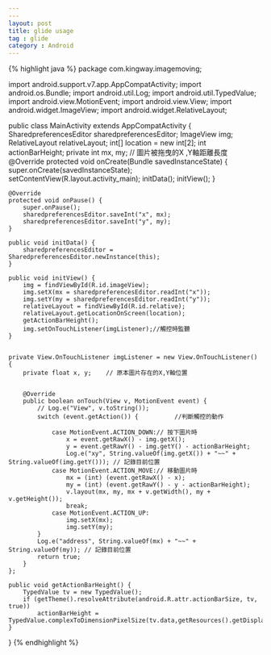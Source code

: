 ```yaml
---
---
layout: post
title: glide usage
tag : glide
category : Android
---
```

{% highlight java %}
package com.kingway.imagemoving;

import android.support.v7.app.AppCompatActivity;
import android.os.Bundle;
import android.util.Log;
import android.util.TypedValue;
import android.view.MotionEvent;
import android.view.View;
import android.widget.ImageView;
import android.widget.RelativeLayout;

public class MainActivity extends AppCompatActivity {
    SharedpreferencesEditor sharedpreferencesEditor;
    ImageView img;
    RelativeLayout relativeLayout;
    int[] location = new int[2];
    int actionBarHeight;
    private int mx, my; // 圖片被拖曳的X ,Y軸距離長度
    @Override
    protected void onCreate(Bundle savedInstanceState) {
        super.onCreate(savedInstanceState);
        setContentView(R.layout.activity_main);
        initData();
        initView();
    }

    @Override
    protected void onPause() {
        super.onPause();
        sharedpreferencesEditor.saveInt("x", mx);
        sharedpreferencesEditor.saveInt("y", my);
    }

    public void initData() {
        sharedpreferencesEditor = SharedpreferencesEditor.newInstance(this);
    }

    public void initView() {
        img = findViewById(R.id.imageView);
        img.setX(mx = sharedpreferencesEditor.readInt("x"));
        img.setY(my = sharedpreferencesEditor.readInt("y"));
        relativeLayout = findViewById(R.id.relative);
        relativeLayout.getLocationOnScreen(location);
        getActionBarHeight();
        img.setOnTouchListener(imgListener);//觸控時監聽
    }


    private View.OnTouchListener imgListener = new View.OnTouchListener() {
        private float x, y;    // 原本圖片存在的X,Y軸位置


        @Override
        public boolean onTouch(View v, MotionEvent event) {
            // Log.e("View", v.toString());
            switch (event.getAction()) {          //判斷觸控的動作

                case MotionEvent.ACTION_DOWN:// 按下圖片時
                    x = event.getRawX() - img.getX();
                    y = event.getRawY() - img.getY() - actionBarHeight;
                    Log.e("xy", String.valueOf(img.getX()) + "~~" + String.valueOf(img.getY())); // 記錄目前位置
                case MotionEvent.ACTION_MOVE:// 移動圖片時
                    mx = (int) (event.getRawX() - x);
                    my = (int) (event.getRawY() - y - actionBarHeight);
                    v.layout(mx, my, mx + v.getWidth(), my + v.getHeight());
                    break;
                case MotionEvent.ACTION_UP:
                    img.setX(mx);
                    img.setY(my);
            }
            Log.e("address", String.valueOf(mx) + "~~" + String.valueOf(my)); // 記錄目前位置
            return true;
        }
    };

    public void getActionBarHeight() {
        TypedValue tv = new TypedValue();
        if (getTheme().resolveAttribute(android.R.attr.actionBarSize, tv, true))
            actionBarHeight = TypedValue.complexToDimensionPixelSize(tv.data,getResources().getDisplayMetrics());
    }
}
{% endhighlight %}